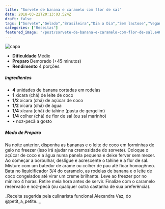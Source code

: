 ```yaml
---
title: "Sorvete de banana e caramelo com flor de sal"
date: 2018-03-22T20:13:03.524Z
draft: false
tags: ["Sorvete","Gelado","Brasileira","Dia a Dia","Sem lactose","Vegana","Vegetariana","banana","receita sem lactose","Receitas","Receitas com frutas","Receitas simples e fáceis","Sorvetes"]
categories: ["Receitas"]
featured_image: "/post/sorvete-de-banana-e-caramelo-com-flor-de-sal.e482a85.jpeg"
---
```


![capa](/post/sorvete-de-banana-e-caramelo-com-flor-de-sal.e482a85.jpeg)

*   **Dificuldade** Médio
*   **Preparo** Demorado (+45 minutos)
*   **Rendimento** 4 porções

##### Ingredientes

*   **4** unidades de banana cortadas em rodelas
*   **1** xícara (chá) de leite de coco
*   **1/2** xícara (chá) de açúcar de coco
*   **1/2** xícara (chá) de água
*   **1/4** xícara (chá) de tahine (pasta de gergelim)
*   **1/4** colher (chá) de flor de sal (ou sal marinho)
*   • noz-pecã a gosto

##### Modo de Preparo

Na noite anterior, disponha as bananas e o leite de coco em forminhas de gelo no freezer (isso irá ajudar na cremosidade do sorvete). Coloque o açúcar de coco e a água numa panela pequena e deixe ferver sem mexer. Ao começar a borbulhar, desligue e acrescente o tahine e a flor de sal. Misture com um batedor de arame ou colher de pau até ficar homogêneo. Bata no liquidificador 3/4 do caramelo, as rodelas de banana e o leite de coco congelados até virar um creme brilhante. Leve ao freezer por no mínimo 4 horas. Retire meia hora antes de servir. Finalize com o caramelo reservado e noz-pecã (ou qualquer outra castanha de sua preferência).

_Receita sugerida pela culinarista funcional Alexandra Vaz, do @petit\_a\_petite. _
